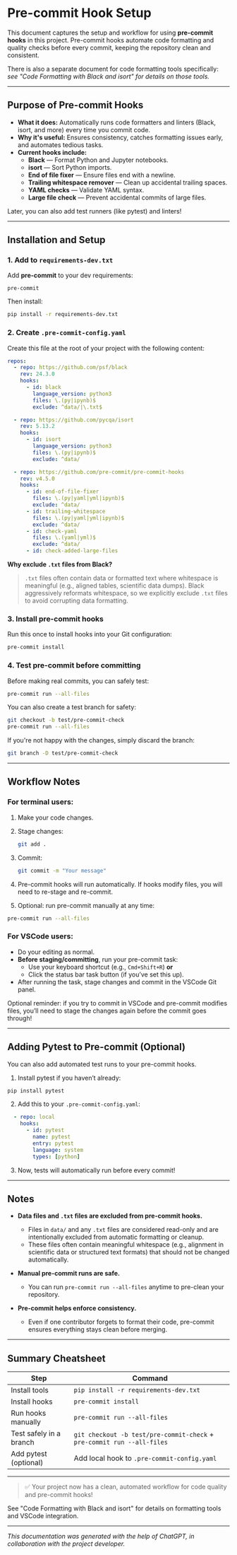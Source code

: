 # Pre-commit Hook Setup

This document captures the setup and workflow for using **pre-commit hooks** in this project. Pre-commit hooks automate code formatting and quality checks before every commit, keeping the repository clean and consistent.

There is also a separate document for code formatting tools specifically: *see "Code Formatting with Black and isort" for details on those tools.*

---

## Purpose of Pre-commit Hooks

- **What it does:** Automatically runs code formatters and linters (Black, isort, and more) every time you commit code.
- **Why it's useful:** Ensures consistency, catches formatting issues early, and automates tedious tasks.
- **Current hooks include:**
  - **Black** — Format Python and Jupyter notebooks.
  - **isort** — Sort Python imports.
  - **End of file fixer** — Ensure files end with a newline.
  - **Trailing whitespace remover** — Clean up accidental trailing spaces.
  - **YAML checks** — Validate YAML syntax.
  - **Large file check** — Prevent accidental commits of large files.

Later, you can also add test runners (like pytest) and linters!

---

## Installation and Setup

### 1. Add to `requirements-dev.txt`

Add **pre-commit** to your dev requirements:

```
pre-commit
```

Then install:

```bash
pip install -r requirements-dev.txt
```

### 2. Create `.pre-commit-config.yaml`

Create this file at the root of your project with the following content:

```yaml
repos:
  - repo: https://github.com/psf/black
    rev: 24.3.0
    hooks:
      - id: black
        language_version: python3
        files: \.(py|ipynb)$
        exclude: ^data/|\.txt$

  - repo: https://github.com/pycqa/isort
    rev: 5.13.2
    hooks:
      - id: isort
        language_version: python3
        files: \.(py|ipynb)$
        exclude: ^data/

  - repo: https://github.com/pre-commit/pre-commit-hooks
    rev: v4.5.0
    hooks:
      - id: end-of-file-fixer
        files: \.(py|yaml|yml|ipynb)$
        exclude: ^data/
      - id: trailing-whitespace
        files: \.(py|yaml|yml|ipynb)$
        exclude: ^data/
      - id: check-yaml
        files: \.(yaml|yml)$
        exclude: ^data/
      - id: check-added-large-files
```

**Why exclude `.txt` files from Black?**
> `.txt` files often contain data or formatted text where whitespace is meaningful (e.g., aligned tables, scientific data dumps). Black aggressively reformats whitespace, so we explicitly exclude `.txt` files to avoid corrupting data formatting.

### 3. Install pre-commit hooks

Run this once to install hooks into your Git configuration:

```bash
pre-commit install
```

### 4. Test pre-commit before committing

Before making real commits, you can safely test:

```bash
pre-commit run --all-files
```

You can also create a test branch for safety:

```bash
git checkout -b test/pre-commit-check
pre-commit run --all-files
```

If you're not happy with the changes, simply discard the branch:

```bash
git branch -D test/pre-commit-check
```

---

## Workflow Notes

### For **terminal users**:
1. Make your code changes.
2. Stage changes:
   ```bash
   git add .
   ```
3. Commit:
   ```bash
   git commit -m "Your message"
   ```
4. Pre-commit hooks will run automatically. If hooks modify files, you will need to re-stage and re-commit.

5. Optional: run pre-commit manually at any time:

```bash
pre-commit run --all-files
```

### For **VSCode users**:
- Do your editing as normal.
- **Before staging/committing**, run your pre-commit task:
  - Use your keyboard shortcut (e.g., `Cmd+Shift+R`) **or**
  - Click the status bar task button (if you’ve set this up).
- After running the task, stage changes and commit in the VSCode Git panel.

Optional reminder: if you try to commit in VSCode and pre-commit modifies files, you’ll need to stage the changes again before the commit goes through!

---

## Adding Pytest to Pre-commit (Optional)

You can also add automated test runs to your pre-commit hooks.

1. Install pytest if you haven’t already:

```bash
pip install pytest
```

2. Add this to your `.pre-commit-config.yaml`:

```yaml
  - repo: local
    hooks:
      - id: pytest
        name: pytest
        entry: pytest
        language: system
        types: [python]
```

3. Now, tests will automatically run before every commit!

---

## Notes

- **Data files and `.txt` files are excluded from pre-commit hooks.**
  - Files in `data/` and any `.txt` files are considered read-only and are intentionally excluded from automatic formatting or cleanup.
  - These files often contain meaningful whitespace (e.g., alignment in scientific data or structured text formats) that should not be changed automatically.

- **Manual pre-commit runs are safe.**
  - You can run `pre-commit run --all-files` anytime to pre-clean your repository.

- **Pre-commit helps enforce consistency.**
  - Even if one contributor forgets to format their code, pre-commit ensures everything stays clean before merging.

---

## Summary Cheatsheet

| Step | Command |
|------|----------|
| Install tools | `pip install -r requirements-dev.txt` |
| Install hooks | `pre-commit install` |
| Run hooks manually | `pre-commit run --all-files` |
| Test safely in a branch | `git checkout -b test/pre-commit-check` + `pre-commit run --all-files` |
| Add pytest (optional) | Add local hook to `.pre-commit-config.yaml` |

---

> ✅ Your project now has a clean, automated workflow for code quality and pre-commit hooks!

See "Code Formatting with Black and isort" for details on formatting tools and VSCode integration.

---

*This documentation was generated with the help of ChatGPT, in collaboration with the project developer.*

